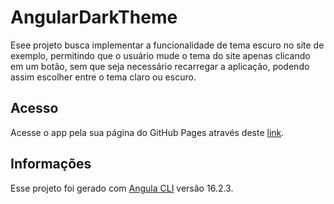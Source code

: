 # AngularDarkTheme

Esee projeto busca implementar a funcionalidade de tema escuro no site de exemplo, permitindo que o usuário mude o tema do site apenas clicando em um botão, sem que seja necessário recarregar a aplicação, podendo assim escolher entre o tema claro ou escuro.

## Acesso

Acesse o app pela sua página do GitHub Pages através deste [link](https://victor-stefano.github.io/angular-dark-theme/).

## Informações

Esse projeto foi gerado com [Angula CLI](https://github.com/angular/angular-cli) versão 16.2.3.
